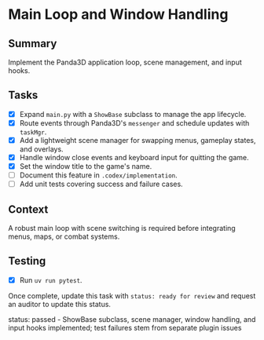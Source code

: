# Main Loop and Window Handling

## Summary
Implement the Panda3D application loop, scene management, and input hooks.

## Tasks
- [x] Expand `main.py` with a `ShowBase` subclass to manage the app lifecycle.
- [x] Route events through Panda3D's `messenger` and schedule updates with `taskMgr`.
- [x] Add a lightweight scene manager for swapping menus, gameplay states, and overlays.
- [x] Handle window close events and keyboard input for quitting the game.
- [x] Set the window title to the game's name.
- [ ] Document this feature in `.codex/implementation`.
- [ ] Add unit tests covering success and failure cases.

## Context
A robust main loop with scene switching is required before integrating menus, maps, or combat systems.

## Testing
- [x] Run `uv run pytest`.

Once complete, update this task with `status: ready for review` and request an auditor to update this status.

status: passed - ShowBase subclass, scene manager, window handling, and input hooks implemented; test failures stem from separate plugin issues
